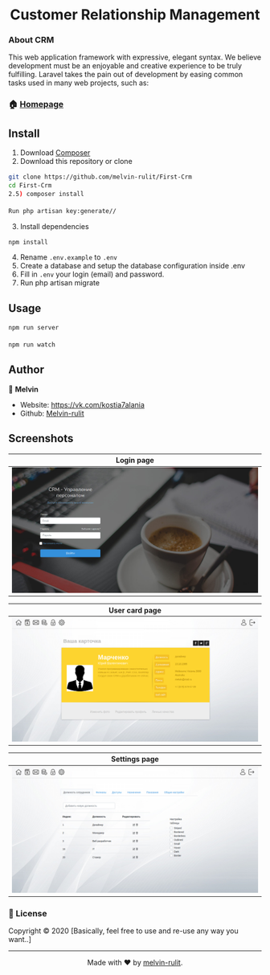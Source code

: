 <h1 align="center">Customer Relationship Management</h1>

### About CRM

This web application framework with expressive, elegant syntax. We believe development must be an enjoyable and creative experience to be truly fulfilling. Laravel takes the pain out of development by easing common tasks used in many web projects, such as:


### 🏠 [Homepage](https://github.com/melvin-rulit)

## Install
1) Download <a href="https://getcomposer.org/download/" target="_blank">Composer</a>
2) Download this repository or clone
```sh
git clone https://github.com/melvin-rulit/First-Crm
cd First-Crm
2.5) composer install 

Run php artisan key:generate//
```
3) Install dependencies
```sh
npm install
```
4) Rename ```.env.example``` to ```.env```
5) Create a database and setup the database configuration inside .env
6) Fill in ```.env``` your login (email) and password.
7) Run php artisan migrate


## Usage

```sh
npm run server

npm run watch
```


## Author

👤 **Melvin**

* Website: https://vk.com/kostia7alania
* Github: [Melvin-rulit](https://github.com/melvin-rulit)


## Screenshots

| Login page | 
| ------------ | 
|<img src="https://github.com/melvin-rulit/First-Crm/blob/master/public/images/screenshot/logo.png">|

| User card page | 
| ------------ | 
|<img src="https://github.com/melvin-rulit/First-Crm/blob/master/public/images/screenshot/usercard.png">|

| Settings page | 
| ------------ | 
|<img src="https://github.com/melvin-rulit/First-Crm/blob/master/public/images/screenshot/settings.png">|

### 📝 License

Copyright © 2020 [Basically, feel free to use and re-use any way you want..]


***
<div align=center>

Made with :heart: by [melvin-rulit](https://github.com/melvin-rulit).

</div>

